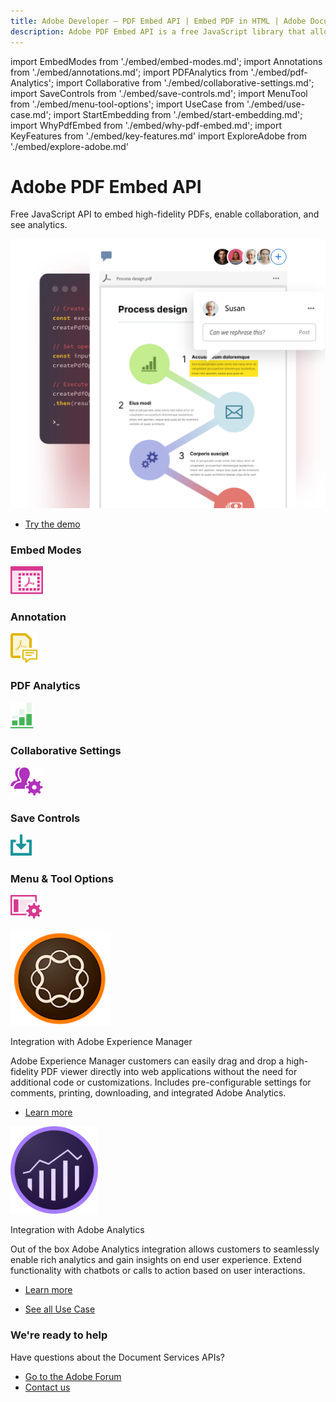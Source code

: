 ```yaml
---
title: Adobe Developer — PDF Embed API | Embed PDF in HTML | Adobe Document Services
description: Adobe PDF Embed API is a free JavaScript library that allows you to quickly and easily embed PDFs in web applications with only a few lines of code. Learn more now.
---
```


import EmbedModes from './embed/embed-modes.md';
import Annotations from './embed/annotations.md';
import PDFAnalytics from './embed/pdf-Analytics';
import Collaborative from './embed/collaborative-settings.md';
import SaveControls from './embed/save-controls.md';
import MenuTool from './embed/menu-tool-options';
import UseCase from './embed/use-case.md';
import StartEmbedding from './embed/start-embedding.md';
import WhyPdfEmbed from './embed/why-pdf-embed.md';
import KeyFeatures from './embed/key-features.md'
import ExploreAdobe from './embed/explore-adobe.md'



<Hero slots="heading, text, assets, buttons" customLayout variant="fullwidth" className="herobgImage homeHeroAssetImg"/>

# Adobe PDF Embed API

Free JavaScript API to embed high-fidelity PDFs, enable collaboration, and see analytics.

![embed](images/home-carousel-one.png)

<!-- - [Get started](/src/pages/gettingstarted.md) -->
- [Try the demo](https://www.adobe.com/go/pdfEmbedAPI_demo)



<WrapperComponent slots="content" theme="light"/>

<WhyPdfEmbed />


<WrapperComponent slots="content" theme="dark" background="rgb(31, 42, 73)"/>

<KeyFeatures />

<TabsBlock orientation="vertical" slots="heading, image, content"  repeat="6" theme="dark"  className='bgBlue code-block-0' />

### Embed Modes

![embed](images/embed.svg)

<EmbedModes />

### Annotation

![annotation](images/annotations.svg)

<Annotations />


### PDF Analytics

![analytics](images/analytics-green.svg)

<PDFAnalytics />

### Collaborative Settings

![collaborative](images/collaborative_settings.svg)

<Collaborative />

### Save Controls

![savecontrols](images/save_control.svg)

<SaveControls />

### Menu & Tool Options

![menu-options](images/menu_tool_options.svg)

<MenuTool />


<Carousel slots="image,heading, text, buttons" repeat="2"  theme="lightest" enableNavigation imageStyle="height:250px;width:250px;margin:auto !important;" className="vertical-padding" />

![Integration](images/adobe_exerience_manager_logo@2x.png)

Integration with Adobe Experience Manager

Adobe Experience Manager customers can easily drag and drop a high-fidelity PDF viewer directly into web applications without the need for additional code or customizations. Includes pre-configurable settings for comments, printing, downloading, and integrated Adobe Analytics.

* [Learn more](https://www.aemcomponents.dev/content/core-components-examples/library/page-authoring/pdf-viewer.html)


![Analytics](images/adobe-analytics@2x.png)

Integration with Adobe Analytics

Out of the box Adobe Analytics integration allows customers to seamlessly enable rich analytics and gain insights on end user experience. Extend functionality with chatbots or calls to action based on user interactions.


* [Learn more](https://medium.com/adobetech/pdf-analytics-get-insights-on-embedded-pdfs-on-your-website-44e6a314fb1f)


<WrapperComponent slots="content" theme="light"/>

<StartEmbedding/>



<WrapperComponent slots="content" theme="lightest"/>

<UseCase />


<TextBlock slots="buttons" isCentered theme="lightest" className='margin-top-zero'/>

* [See all Use Case](/src/pages/use-cases)



<WrapperComponent slots="content" theme="light"/>

<ExploreAdobe />



<SummaryBlock slots=" heading, text, buttons"  theme='lightest' className="vertical-padding"/>

### We're ready to help

Have questions about the Document Services APIs?

* [Go to the Adobe Forum](https://www.adobe.com/go/pdftoolsapi_forum)
* [Contact us](https://www.adobe.com/go/pdftoolsapi_requestform)


